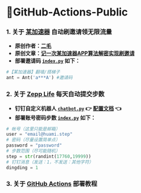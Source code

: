 # 🌈GitHub-Actions-Public

<p align="middle"></p>

### 1. **关于 [某加速器](https://ant.aff004.org) 自动刷邀请领无限流量**
* **原创作者：[二毛](https://erma0.cn)**
* **原创文章：[记一次某加速器APP算法解密实现刷邀请](https://segmentfault.com/a/1190000040012580)**
* **部署邀请码 [`index.py`](https://github.com/geoi6sam1/GitHub-Actions-Public/blob/main/ant/index.py) 如下：**

```python
#【某加速器】翻墙/搭梯子
ant = Ant('a***A') #邀请码
```

### 2. **关于 [Zepp Life](https://app.mi.com/details?id=com.xiaomi.hm.health) 每天自动提交步数**
* **钉钉自定义机器人 [`chatbot.py`](https://github.com/zhuifengshen/DingtalkChatbot/blob/master/dingtalkchatbot/chatbot.py) 👉 [配置文档](https://github.com/zhuifengshen/DingtalkChatbot) 👈**
* **部署账号密码步数 [`index.py`](https://github.com/geoi6sam1/GitHub-Actions-Public/blob/main/huami-step/index.py) 如下：**

```python
# 帐号（这里只能是邮箱）
user = "email@huami.step"
# 密码（尽量设置简单点）
password = "password"
# 步数范围（尽可能随机）
step = str(randint(17760,19999))
# 钉钉消息（发送：1，不发送：其他字符）
dingding = 1
```

### 3. **关于 [GitHub Actions](https://docs.github.com/cn/actions) 部署教程**
